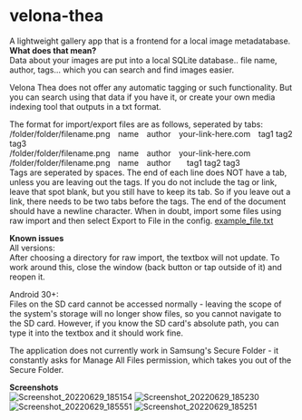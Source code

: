 # velona-thea
A lightweight gallery app that is a frontend for a local image metadatabase. <br>
<b> What does that mean? </b> <br>
Data about your images are put into a local SQLite database.. file name, author, tags... which you can search and find images easier. 

Velona Thea does not offer any automatic tagging or such functionality. But you can search using that data if you have it, or create your own media indexing tool that outputs in a txt format.

The format for import/export files are as follows, seperated by tabs:<br>
/folder/folder/filename.png&emsp;name&emsp;author&emsp;your-link-here.com&emsp;tag1 tag2 tag3<br>
/folder/folder/filename.png&emsp;name&emsp;author&emsp;your-link-here.com&emsp;<br>
/folder/folder/filename.png&emsp;name&emsp;author&emsp;&emsp;tag1 tag2 tag3<br>
Tags are seperated by spaces. The end of each line does NOT have a tab, unless you are leaving out the tags. If you do not include the tag or link, leave that spot blank, but you still have to keep its tab. So if you leave out a link, there needs to be two tabs before the tags.  The end of the document should have a newline character. When in doubt, import some files using raw import and then select Export to File in the config.
[example_file.txt](https://github.com/Colekfillion/velona-thea/files/9015261/example_file.txt)

<b> Known issues </b><br>
All versions:<br>
After choosing a directory for raw import, the textbox will not update. To work around this, close the window (back button or tap outside of it) and reopen it.

Android 30+:<br>
Files on the SD card cannot be accessed normally - leaving the scope of the system's storage will no longer show files, so you cannot navigate to the SD card. However, if you know the SD card's absolute path, you can type it into the textbox and it should work fine.

The application does not currently work in Samsung's Secure Folder - it constantly asks for Manage All Files permission, which takes you out of the Secure Folder.

<b> Screenshots </b><br>
![Screenshot_20220629_185154](https://user-images.githubusercontent.com/84115711/176564396-a45edbfa-ac32-473b-b069-ae002d5e294d.png)
![Screenshot_20220629_185230](https://user-images.githubusercontent.com/84115711/176564489-32e3b39f-7e2c-40ba-afa0-c8ed839d00a8.png)
![Screenshot_20220629_185551](https://user-images.githubusercontent.com/84115711/176564624-11dc0bcf-65b3-4f97-a2b4-19013fd1a861.png)
![Screenshot_20220629_185251](https://user-images.githubusercontent.com/84115711/176564691-93da74cd-11a2-437b-8dee-c9efa4ccb3cd.png)
